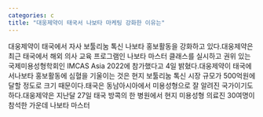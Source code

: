 ```yaml
---
categories: c
title: "대웅제약이 태국서 나보타 마케팅 강화한 이유는"
---
```

대웅제약이 태국에서 자사 보툴리눔 톡신 나보타 홍보활동을 강화하고 있다.대웅제약은 최근 태국에서 해외 의사 교육 프로그램인 나보타 마스터 클래스를 실시하고 권위 있는 국제미용성형학회인 IMCAS Asia 2022에 참가했다고 4일 밝혔다.대웅제약이 태국에서나보타 홍보활동에 심혈을 기울이는 것은 현지 보툴리눔 톡신 시장 규모가 500억원에 달할 정도로 크기 때문이다.태국은 동남아시아에서 미용성형으로 잘 알려진 국가이기도 하다.대웅제약은 지난달 27일 태국 방콕의 한 병원에서 현지 미용성형 의료진 30여명이 참석한 가운데 나보타 마스터